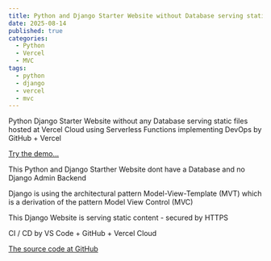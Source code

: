 ```yaml
---
title: Python and Django Starter Website without Database serving static files
date: 2025-08-14
published: true
categories:
  - Python
  - Vercel
  - MVC
tags:
  - python
  - django
  - vercel
  - mvc
---
```


Python Django Starter Website without any Database serving static files hosted at Vercel Cloud using Serverless Functions implementing DevOps by GitHub + Vercel

<a href="https://django-starter-one.vercel.app/" target="_blank" title="Django Website at Vercel">Try the demo...</a>

This Python and Django Starther Website dont have a Database and no Django Admin Backend 

Django is using the architectural pattern Model-View-Template (MVT) which is a derivation of the pattern Model View Control (MVC) 

This Django Website is serving static content - secured by HTTPS

CI / CD by VS Code + GitHub + Vercel Cloud

<a href="https://github.com/persteenolsen/django-starter-one" target="_blank">The source code at GitHub</a>


